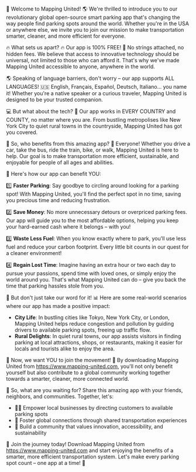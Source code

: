 🚀 Welcome to Mapping United! 🌎 We're thrilled to introduce you to our revolutionary global open-source smart parking app that's changing the way people find parking spots around the world. Whether you're in the USA or anywhere else, we invite you to join our mission to make transportation smarter, cleaner, and more efficient for everyone.

🔥 What sets us apart? 🔥 Our app is 100% FREE! 💸 No strings attached, no hidden fees. We believe that access to innovative technology should be universal, not limited to those who can afford it. That's why we've made Mapping United accessible to anyone, anywhere in the world.

🌎 Speaking of language barriers, don't worry – our app supports ALL LANGUAGES! 🇺🇸 English, Français, Español, Deutsch, Italiano... you name it! Whether you're a native speaker or a curious traveler, Mapping United is designed to be your trusted companion.

💻 But what about the tech? 🤖 Our app works in EVERY COUNTRY and COUNTY, no matter where you are. From bustling metropolises like New York City to quiet rural towns in the countryside, Mapping United has got you covered.

🚗 So, who benefits from this amazing app? 🤔 Everyone! Whether you drive a car, take the bus, ride the train, bike, or walk, Mapping United is here to help. Our goal is to make transportation more efficient, sustainable, and enjoyable for people of all ages and abilities.

💸 Here's how our app can benefit YOU:

1️⃣ **Faster Parking**: Say goodbye to circling around looking for a parking spot! With Mapping United, you'll find the perfect spot in no time, saving you precious time and reducing frustration.

2️⃣ **Save Money**: No more unnecessary detours or overpriced parking fees. Our app will guide you to the most affordable options, helping you keep your hard-earned cash where it belongs – with you!

3️⃣ **Waste Less Fuel**: When you know exactly where to park, you'll use less fuel and reduce your carbon footprint. Every little bit counts in our quest for a cleaner environment!

4️⃣ **Regain Lost Time**: Imagine having an extra hour or two each day to pursue your passions, spend time with loved ones, or simply enjoy the world around you. That's what Mapping United can do – give you back the time that parking hassles stole from you.

🌆 But don't just take our word for it! 📊 Here are some real-world scenarios where our app has made a positive impact:

* **City Life**: In bustling cities like Tokyo, New York City, or London, Mapping United helps reduce congestion and pollution by guiding drivers to available parking spots, freeing up traffic flow.
* **Rural Delights**: In quiet rural towns, our app assists visitors in finding parking at local attractions, shops, or restaurants, making it easier for locals and tourists alike to enjoy the area.

🌟 Now, we want YOU to join the movement! 🎉 By downloading Mapping United from https://www.mapping-united.com, you'll not only benefit yourself but also contribute to a global community working together towards a smarter, cleaner, more connected world.

🤝 So, what are you waiting for? Share this amazing app with your friends, neighbors, and communities. Together, let's:

* 🏃‍♀️ Empower local businesses by directing customers to available parking spots
* 🚀 Foster global connections through shared transportation experiences
* 💪 Build a community that values innovation, accessibility, and sustainability

🌟 Join the journey today! Download Mapping United from https://www.mapping-united.com and start enjoying the benefits of a smarter, more efficient transportation system. Let's make every parking spot count – one app at a time! 🚀